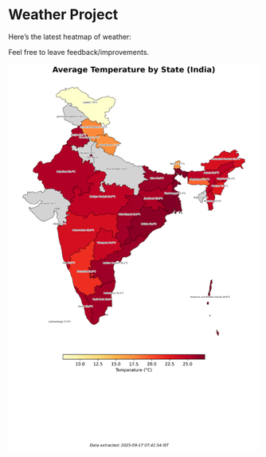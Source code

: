 # Weather Project

Here’s the latest heatmap of weather:

Feel free to leave feedback/improvements.

![India Heatmap](docs/assets/india_heatmap.png?v=CA18EC)
